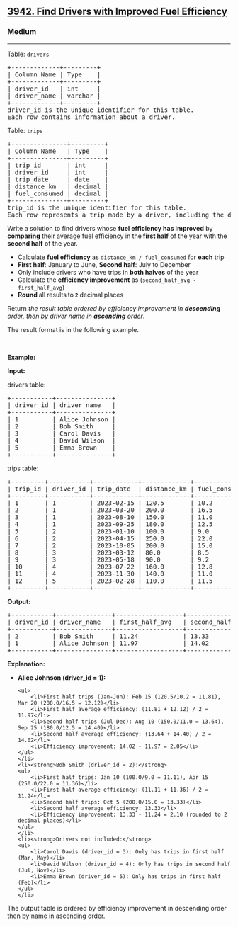 <h2><a href="https://leetcode.com/problems/find-drivers-with-improved-fuel-efficiency">3942. Find Drivers with Improved Fuel Efficiency</a></h2><h3>Medium</h3><hr><p>Table: <code>drivers</code></p>

<pre>
+-------------+---------+
| Column Name | Type    |
+-------------+---------+
| driver_id   | int     |
| driver_name | varchar |
+-------------+---------+
driver_id is the unique identifier for this table.
Each row contains information about a driver.
</pre>

<p>Table: <code>trips</code></p>

<pre>
+---------------+---------+
| Column Name   | Type    |
+---------------+---------+
| trip_id       | int     |
| driver_id     | int     |
| trip_date     | date    |
| distance_km   | decimal |
| fuel_consumed | decimal |
+---------------+---------+
trip_id is the unique identifier for this table.
Each row represents a trip made by a driver, including the distance traveled and fuel consumed for that trip.
</pre>

<p>Write a solution to find drivers whose <strong>fuel efficiency has improved</strong> by <strong>comparing</strong> their average fuel efficiency in the<strong> first half</strong> of the year with the <strong>second half</strong> of the year.</p>

<ul>
	<li>Calculate <strong>fuel efficiency</strong> as <code>distance_km / fuel_consumed</code> for <strong>each</strong> trip</li>
	<li><strong>First half</strong>: January to June, <strong>Second half</strong>: July to December</li>
	<li>Only include drivers who have trips in <strong>both halves</strong> of the year</li>
	<li>Calculate the <strong>efficiency improvement</strong> as (<code>second_half_avg - first_half_avg</code>)</li>
	<li><strong>Round </strong>all<strong> </strong>results<strong> </strong>to<strong> <code>2</code> </strong>decimal<strong> </strong>places</li>
</ul>

<p>Return <em>the result table ordered by efficiency improvement in <strong>descending</strong> order, then by driver name in <strong>ascending</strong> order</em>.</p>

<p>The result format is in the following example.</p>

<p>&nbsp;</p>
<p><strong class="example">Example:</strong></p>

<div class="example-block">
<p><strong>Input:</strong></p>

<p>drivers table:</p>

<pre class="example-io">
+-----------+---------------+
| driver_id | driver_name   |
+-----------+---------------+
| 1         | Alice Johnson |
| 2         | Bob Smith     |
| 3         | Carol Davis   |
| 4         | David Wilson  |
| 5         | Emma Brown    |
+-----------+---------------+
</pre>

<p>trips table:</p>

<pre class="example-io">
+---------+-----------+------------+-------------+---------------+
| trip_id | driver_id | trip_date  | distance_km | fuel_consumed |
+---------+-----------+------------+-------------+---------------+
| 1       | 1         | 2023-02-15 | 120.5       | 10.2          |
| 2       | 1         | 2023-03-20 | 200.0       | 16.5          |
| 3       | 1         | 2023-08-10 | 150.0       | 11.0          |
| 4       | 1         | 2023-09-25 | 180.0       | 12.5          |
| 5       | 2         | 2023-01-10 | 100.0       | 9.0           |
| 6       | 2         | 2023-04-15 | 250.0       | 22.0          |
| 7       | 2         | 2023-10-05 | 200.0       | 15.0          |
| 8       | 3         | 2023-03-12 | 80.0        | 8.5           |
| 9       | 3         | 2023-05-18 | 90.0        | 9.2           |
| 10      | 4         | 2023-07-22 | 160.0       | 12.8          |
| 11      | 4         | 2023-11-30 | 140.0       | 11.0          |
| 12      | 5         | 2023-02-28 | 110.0       | 11.5          |
+---------+-----------+------------+-------------+---------------+
</pre>

<p><strong>Output:</strong></p>

<pre class="example-io">
+-----------+---------------+------------------+-------------------+------------------------+
| driver_id | driver_name   | first_half_avg   | second_half_avg   | efficiency_improvement |
+-----------+---------------+------------------+-------------------+------------------------+
| 2         | Bob Smith     | 11.24            | 13.33             | 2.10                   |
| 1         | Alice Johnson | 11.97            | 14.02             | 2.05                   |
+-----------+---------------+------------------+-------------------+------------------------+
</pre>

<p><strong>Explanation:</strong></p>

<ul>
	<li><strong>Alice Johnson (driver_id = 1):</strong>

	<ul>
		<li>First half trips (Jan-Jun): Feb 15 (120.5/10.2 = 11.81), Mar 20 (200.0/16.5 = 12.12)</li>
		<li>First half average efficiency: (11.81 + 12.12) / 2 = 11.97</li>
		<li>Second half trips (Jul-Dec): Aug 10 (150.0/11.0 = 13.64), Sep 25 (180.0/12.5 = 14.40)</li>
		<li>Second half average efficiency: (13.64 + 14.40) / 2 = 14.02</li>
		<li>Efficiency improvement: 14.02 - 11.97 = 2.05</li>
	</ul>
	</li>
	<li><strong>Bob Smith (driver_id = 2):</strong>
	<ul>
		<li>First half trips: Jan 10 (100.0/9.0 = 11.11), Apr 15 (250.0/22.0 = 11.36)</li>
		<li>First half average efficiency: (11.11 + 11.36) / 2 = 11.24</li>
		<li>Second half trips: Oct 5 (200.0/15.0 = 13.33)</li>
		<li>Second half average efficiency: 13.33</li>
		<li>Efficiency improvement: 13.33 - 11.24 = 2.10 (rounded to 2 decimal places)</li>
	</ul>
	</li>
	<li><strong>Drivers not included:</strong>
	<ul>
		<li>Carol Davis (driver_id = 3): Only has trips in first half (Mar, May)</li>
		<li>David Wilson (driver_id = 4): Only has trips in second half (Jul, Nov)</li>
		<li>Emma Brown (driver_id = 5): Only has trips in first half (Feb)</li>
	</ul>
	</li>
</ul>

<p>The output table is ordered by efficiency improvement in descending order then by name in ascending order.</p>
</div>
